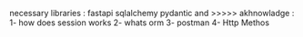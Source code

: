necessary libraries :
fastapi
sqlalchemy
pydantic
and >>>>>
akhnowladge : 
1- how does session works 
2- whats orm 
3- postman 
4- Http Methos 
